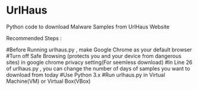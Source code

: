 # UrlHaus
Python code to download Malware Samples from UrlHaus Website

Recommended Steps :


#Before Running urlhaus.py , make Google Chrome as your default browser
#Turn off Safe Browsing (protects you and your device from dangerous sites) in google chrome privacy setting(For seemless download)
#In Line 26 of urlhaus.py , you can change the number of days of samples you want to download from today
#Use Python 3.x
#Run urlhaus.py in Virtual Machine(VM) or Virtual Box(VBox)
